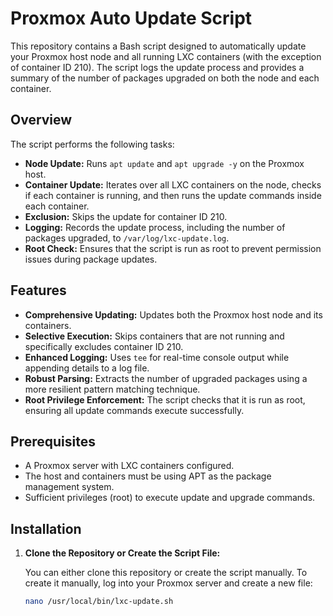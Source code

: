 # Proxmox Auto Update Script

This repository contains a Bash script designed to automatically update your Proxmox host node and all running LXC containers (with the exception of container ID 210). The script logs the update process and provides a summary of the number of packages upgraded on both the node and each container.

## Overview

The script performs the following tasks:
- **Node Update:** Runs `apt update` and `apt upgrade -y` on the Proxmox host.
- **Container Update:** Iterates over all LXC containers on the node, checks if each container is running, and then runs the update commands inside each container.
- **Exclusion:** Skips the update for container ID 210.
- **Logging:** Records the update process, including the number of packages upgraded, to `/var/log/lxc-update.log`.
- **Root Check:** Ensures that the script is run as root to prevent permission issues during package updates.

## Features

- **Comprehensive Updating:** Updates both the Proxmox host node and its containers.
- **Selective Execution:** Skips containers that are not running and specifically excludes container ID 210.
- **Enhanced Logging:** Uses `tee` for real-time console output while appending details to a log file.
- **Robust Parsing:** Extracts the number of upgraded packages using a more resilient pattern matching technique.
- **Root Privilege Enforcement:** The script checks that it is run as root, ensuring all update commands execute successfully.

## Prerequisites

- A Proxmox server with LXC containers configured.
- The host and containers must be using APT as the package management system.
- Sufficient privileges (root) to execute update and upgrade commands.

## Installation

1. **Clone the Repository or Create the Script File:**

   You can either clone this repository or create the script manually. To create it manually, log into your Proxmox server and create a new file:

   ```bash
   nano /usr/local/bin/lxc-update.sh
